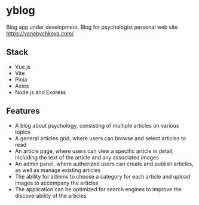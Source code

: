 # yblog

Blog app under development. Blog for psychologist personal web site https://yanabychkova.com/

## Stack

- Vue.js
- Vite
- Pinia
- Axios
- Node.js and Express

## Features

- A blog about psychology, consisting of multiple articles on various topics
- A general articles grid, where users can browse and select articles to read
- An article page, where users can view a specific article in detail, including the text of the article and any associated images
- An admin panel, where authorized users can create and publish articles, as well as manage existing articles
- The ability for admins to choose a category for each article and upload images to accompany the articles
- The application can be optimized for search engines to improve the discoverability of the articles

